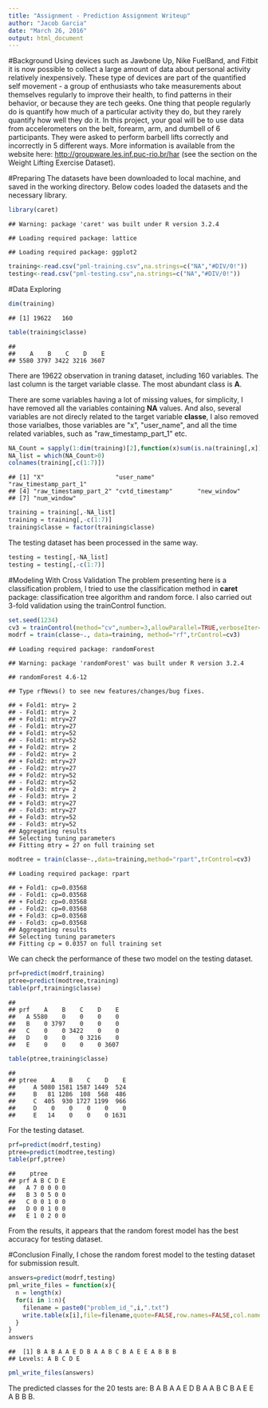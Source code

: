 ```yaml
---
title: "Assignment - Prediction Assignment Writeup"
author: "Jacob Garcia"
date: "March 26, 2016"
output: html_document
---
```


#Background
Using devices such as Jawbone Up, Nike FuelBand, and Fitbit it is now possible to collect a large amount of data about personal activity relatively inexpensively. These type of devices are part of the quantified self movement - a group of enthusiasts who take measurements about themselves regularly to improve their health, to find patterns in their behavior, or because they are tech geeks. One thing that people regularly do is quantify how much of a particular activity they do, but they rarely quantify how well they do it. In this project, your goal will be to use data from accelerometers on the belt, forearm, arm, and dumbell of 6 participants. They were asked to perform barbell lifts correctly and incorrectly in 5 different ways. More information is available from the website here: http://groupware.les.inf.puc-rio.br/har (see the section on the Weight Lifting Exercise Dataset).

#Preparing
The datasets have been downloaded to local machine, and saved in the working directory. Below codes loaded the datasets and the necessary library.

```r
library(caret)
```

```
## Warning: package 'caret' was built under R version 3.2.4
```

```
## Loading required package: lattice
```

```
## Loading required package: ggplot2
```

```r
training<-read.csv("pml-training.csv",na.strings=c("NA","#DIV/0!"))
testing<-read.csv("pml-testing.csv",na.strings=c("NA","#DIV/0!"))
```

#Data Exploring

```r
dim(training)
```

```
## [1] 19622   160
```

```r
table(training$classe)
```

```
## 
##    A    B    C    D    E 
## 5580 3797 3422 3216 3607
```
There are 19622 observation in traning dataset, including 160 variables. The last column is the target variable classe. The most abundant class is **A**.

There are some variables having a lot of missing values, for simplicity, I have removed all the variables containing **NA** values. And also, several variables are not direcly related to the target variable **classe**, I also removed those varialbes, those variables are "x", "user_name", and all the time related variables, such as "raw_timestamp_part_1" etc.

```r
NA_Count = sapply(1:dim(training)[2],function(x)sum(is.na(training[,x])))
NA_list = which(NA_Count>0)
colnames(training[,c(1:7)])
```

```
## [1] "X"                    "user_name"            "raw_timestamp_part_1"
## [4] "raw_timestamp_part_2" "cvtd_timestamp"       "new_window"          
## [7] "num_window"
```

```r
training = training[,-NA_list]
training = training[,-c(1:7)]
training$classe = factor(training$classe)
```
The testing dataset has been processed in the same way.

```r
testing = testing[,-NA_list]
testing = testing[,-c(1:7)]
```

#Modeling With Cross Validation
The problem presenting here is a classification problem, I tried to use the classification method in **caret** package: classification tree algorithm and random force. I also carried out 3-fold validation using the trainControl function.

```r
set.seed(1234)
cv3 = trainControl(method="cv",number=3,allowParallel=TRUE,verboseIter=TRUE)
modrf = train(classe~., data=training, method="rf",trControl=cv3)
```

```
## Loading required package: randomForest
```

```
## Warning: package 'randomForest' was built under R version 3.2.4
```

```
## randomForest 4.6-12
```

```
## Type rfNews() to see new features/changes/bug fixes.
```

```
## + Fold1: mtry= 2 
## - Fold1: mtry= 2 
## + Fold1: mtry=27 
## - Fold1: mtry=27 
## + Fold1: mtry=52 
## - Fold1: mtry=52 
## + Fold2: mtry= 2 
## - Fold2: mtry= 2 
## + Fold2: mtry=27 
## - Fold2: mtry=27 
## + Fold2: mtry=52 
## - Fold2: mtry=52 
## + Fold3: mtry= 2 
## - Fold3: mtry= 2 
## + Fold3: mtry=27 
## - Fold3: mtry=27 
## + Fold3: mtry=52 
## - Fold3: mtry=52 
## Aggregating results
## Selecting tuning parameters
## Fitting mtry = 27 on full training set
```

```r
modtree = train(classe~.,data=training,method="rpart",trControl=cv3)
```

```
## Loading required package: rpart
```

```
## + Fold1: cp=0.03568 
## - Fold1: cp=0.03568 
## + Fold2: cp=0.03568 
## - Fold2: cp=0.03568 
## + Fold3: cp=0.03568 
## - Fold3: cp=0.03568 
## Aggregating results
## Selecting tuning parameters
## Fitting cp = 0.0357 on full training set
```
We can check the performance of these two model on the testing dataset.

```r
prf=predict(modrf,training)
ptree=predict(modtree,training)
table(prf,training$classe)
```

```
##    
## prf    A    B    C    D    E
##   A 5580    0    0    0    0
##   B    0 3797    0    0    0
##   C    0    0 3422    0    0
##   D    0    0    0 3216    0
##   E    0    0    0    0 3607
```

```r
table(ptree,training$classe)
```

```
##      
## ptree    A    B    C    D    E
##     A 5080 1581 1587 1449  524
##     B   81 1286  108  568  486
##     C  405  930 1727 1199  966
##     D    0    0    0    0    0
##     E   14    0    0    0 1631
```
For the testing dataset.

```r
prf=predict(modrf,testing)
ptree=predict(modtree,testing)
table(prf,ptree)
```

```
##    ptree
## prf A B C D E
##   A 7 0 0 0 0
##   B 3 0 5 0 0
##   C 0 0 1 0 0
##   D 0 0 1 0 0
##   E 1 0 2 0 0
```
From the results, it appears that the random forest model has the best accuracy for testing dataset.

#Conclusion
Finally, I chose the random forest model to the testing dataset for submission result.

```r
answers=predict(modrf,testing)
pml_write_files = function(x){
  n = length(x)
  for(i in 1:n){
    filename = paste0("problem_id_",i,".txt")
    write.table(x[i],file=filename,quote=FALSE,row.names=FALSE,col.names=FALSE)
  }
}
answers
```

```
##  [1] B A B A A E D B A A B C B A E E A B B B
## Levels: A B C D E
```

```r
pml_write_files(answers)
```
The predicted classes for the 20 tests are: B A B A A E D B A A B C B A E E A B B B.
